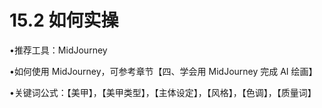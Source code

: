 # 15.2 如何实操

•推荐工具：MidJourney

•如何使用 MidJourney，可参考章节【四、学会用 MidJourney 完成 AI 绘画】

•关键词公式：【美甲】，【美甲类型】，【主体设定】，【风格】，【色调】，【质量词】